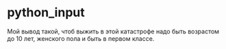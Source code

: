 # python_input
Мой вывод такой, чтоб выжить в этой катастрофе надо быть возрастом до 10 лет, женского пола и быть в первом классе.
